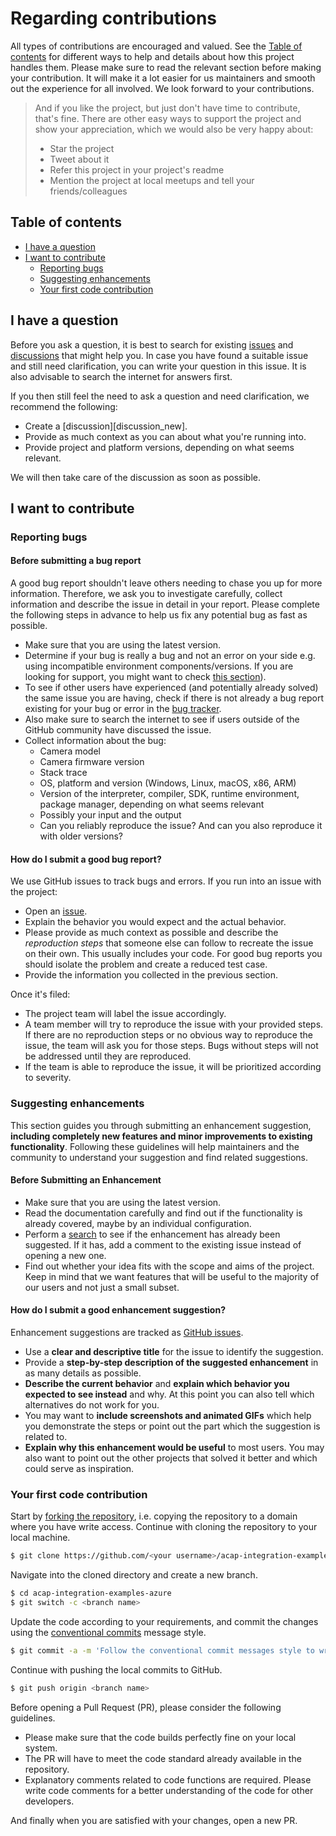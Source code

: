<!-- omit in toc -->
# Regarding contributions

All types of contributions are encouraged and valued. See the [Table of contents](#table-of-contents) for different ways to help and details about how this project handles them. Please make sure to read the relevant section before making your contribution. It will make it a lot easier for us maintainers and smooth out the experience for all involved. We look forward to your contributions.

> And if you like the project, but just don't have time to contribute, that's fine. There are other easy ways to support the project and show your appreciation, which we would also be very happy about:
> - Star the project
> - Tweet about it
> - Refer this project in your project's readme
> - Mention the project at local meetups and tell your friends/colleagues

<!-- omit in toc -->
## Table of contents

- [I have a question](#i-have-a-question)
- [I want to contribute](#i-want-to-contribute)
  - [Reporting bugs](#reporting-bugs)
  - [Suggesting enhancements](#suggesting-enhancements)
  - [Your first code contribution](#your-first-code-contribution)

## I have a question

Before you ask a question, it is best to search for existing [issues][issues] and [discussions][discussions] that might help you. In case you have found a suitable issue and still need clarification, you can write your question in this issue. It is also advisable to search the internet for answers first.

If you then still feel the need to ask a question and need clarification, we recommend the following:

- Create a [discussion][discussion_new].
- Provide as much context as you can about what you're running into.
- Provide project and platform versions, depending on what seems relevant.

We will then take care of the discussion as soon as possible.

## I want to contribute

### Reporting bugs

#### Before submitting a bug report

A good bug report shouldn't leave others needing to chase you up for more information. Therefore, we ask you to investigate carefully, collect information and describe the issue in detail in your report. Please complete the following steps in advance to help us fix any potential bug as fast as possible.

- Make sure that you are using the latest version.
- Determine if your bug is really a bug and not an error on your side e.g. using incompatible environment components/versions. If you are looking for support, you might want to check [this section](#i-have-a-question)).
- To see if other users have experienced (and potentially already solved) the same issue you are having, check if there is not already a bug report existing for your bug or error in the [bug tracker][issues_bugs].
- Also make sure to search the internet to see if users outside of the GitHub community have discussed the issue.
- Collect information about the bug:
  - Camera model
  - Camera firmware version
  - Stack trace
  - OS, platform and version (Windows, Linux, macOS, x86, ARM)
  - Version of the interpreter, compiler, SDK, runtime environment, package manager, depending on what seems relevant
  - Possibly your input and the output
  - Can you reliably reproduce the issue? And can you also reproduce it with older versions?

#### How do I submit a good bug report?

We use GitHub issues to track bugs and errors. If you run into an issue with the project:

- Open an [issue][issues_new].
- Explain the behavior you would expect and the actual behavior.
- Please provide as much context as possible and describe the *reproduction steps* that someone else can follow to recreate the issue on their own. This usually includes your code. For good bug reports you should isolate the problem and create a reduced test case.
- Provide the information you collected in the previous section.

Once it's filed:

- The project team will label the issue accordingly.
- A team member will try to reproduce the issue with your provided steps. If there are no reproduction steps or no obvious way to reproduce the issue, the team will ask you for those steps. Bugs without steps will not be addressed until they are reproduced.
- If the team is able to reproduce the issue, it will be prioritized according to severity.

### Suggesting enhancements

This section guides you through submitting an enhancement suggestion, **including completely new features and minor improvements to existing functionality**. Following these guidelines will help maintainers and the community to understand your suggestion and find related suggestions.

#### Before Submitting an Enhancement

- Make sure that you are using the latest version.
- Read the documentation carefully and find out if the functionality is already covered, maybe by an individual configuration.
- Perform a [search][issues] to see if the enhancement has already been suggested. If it has, add a comment to the existing issue instead of opening a new one.
- Find out whether your idea fits with the scope and aims of the project. Keep in mind that we want features that will be useful to the majority of our users and not just a small subset.

#### How do I submit a good enhancement suggestion?

Enhancement suggestions are tracked as [GitHub issues][issues].

- Use a **clear and descriptive title** for the issue to identify the suggestion.
- Provide a **step-by-step description of the suggested enhancement** in as many details as possible.
- **Describe the current behavior** and **explain which behavior you expected to see instead** and why. At this point you can also tell which alternatives do not work for you.
- You may want to **include screenshots and animated GIFs** which help you demonstrate the steps or point out the part which the suggestion is related to.
- **Explain why this enhancement would be useful** to most users. You may also want to point out the other projects that solved it better and which could serve as inspiration.

### Your first code contribution

Start by [forking the repository](https://docs.github.com/en/github/getting-started-with-github/fork-a-repo), i.e. copying the repository to a domain where you have write access. Continue with cloning the repository to your local machine.

```bash
$ git clone https://github.com/<your username>/acap-integration-examples-azure.git
```

Navigate into the cloned directory and create a new branch.

```bash
$ cd acap-integration-examples-azure
$ git switch -c <branch name>
```

Update the code according to your requirements, and commit the changes using the [conventional commits](https://www.conventionalcommits.org) message style.

```bash
$ git commit -a -m 'Follow the conventional commit messages style to write this message'
```

Continue with pushing the local commits to GitHub.

```bash
$ git push origin <branch name>
```

Before opening a Pull Request (PR), please consider the following guidelines.

- Please make sure that the code builds perfectly fine on your local system.
- The PR will have to meet the code standard already available in the repository.
- Explanatory comments related to code functions are required. Please write code comments for a better understanding of the code for other developers.

And finally when you are satisfied with your changes, open a new PR.

[issues]: https://github.com/AxisCommunications/acap-integration-examples-azure/issues
[issues_new]: https://github.com/AxisCommunications/acap-integration-examples-azure/issues/new
[issues_bugs]: https://github.com/AxisCommunications/acap-integration-examples-azure/issues?q=label%3Abug
[discussions]: https://github.com/AxisCommunications/acap-integration-examples-azure/discussions
[discussions_new]: https://github.com/AxisCommunications/acap-integration-examples-azure/discussions/new
